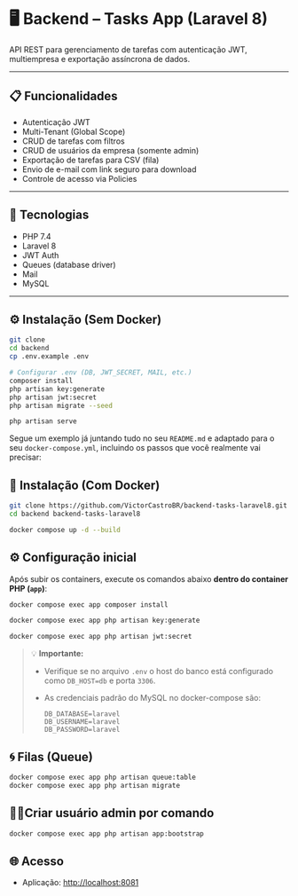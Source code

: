 # 🖥️ Backend – Tasks App (Laravel 8)

API REST para gerenciamento de tarefas com autenticação JWT, multiempresa e exportação assíncrona de dados.

---

## 📋 Funcionalidades

- Autenticação JWT
- Multi-Tenant (Global Scope)
- CRUD de tarefas com filtros
- CRUD de usuários da empresa (somente admin)
- Exportação de tarefas para CSV (fila)
- Envio de e-mail com link seguro para download
- Controle de acesso via Policies

---

## 🚀 Tecnologias

- PHP 7.4  
- Laravel 8  
- JWT Auth  
- Queues (database driver)  
- Mail  
- MySQL  

---

## ⚙️ Instalação (Sem Docker)

```bash
git clone 
cd backend
cp .env.example .env

# Configurar .env (DB, JWT_SECRET, MAIL, etc.)
composer install
php artisan key:generate
php artisan jwt:secret
php artisan migrate --seed

php artisan serve
```

Segue um exemplo já juntando tudo no seu `README.md` e adaptado para o seu `docker-compose.yml`, incluindo os passos que você realmente vai precisar:


## 🐳 Instalação (Com Docker)

```bash
git clone https://github.com/VictorCastroBR/backend-tasks-laravel8.git
cd backend backend-tasks-laravel8

docker compose up -d --build
````

## ⚙️ Configuração inicial

Após subir os containers, execute os comandos abaixo **dentro do container PHP (`app`)**:

```bash
docker compose exec app composer install

docker compose exec app php artisan key:generate

docker compose exec app php artisan jwt:secret
```

> 💡 **Importante:**
>
> * Verifique se no arquivo `.env` o host do banco está configurado como `DB_HOST=db` e porta `3306`.
> * As credenciais padrão do MySQL no docker-compose são:
>
>   ```
>   DB_DATABASE=laravel
>   DB_USERNAME=laravel
>   DB_PASSWORD=laravel
>   ```

## 🌀 Filas (Queue)

```bash
docker compose exec app php artisan queue:table
docker compose exec app php artisan migrate
```

## 🕺🏽Criar usuário admin por comando

```bash
docker compose exec app php artisan app:bootstrap
```

## 🌐 Acesso

* Aplicação: [http://localhost:8081](http://localhost:8081)
